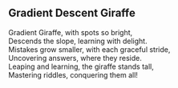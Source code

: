 ## Gradient Descent Giraffe

Gradient Giraffe, with spots so bright,  
Descends the slope, learning with delight.  
Mistakes grow smaller, with each graceful stride,  
Uncovering answers, where they reside.  
Leaping and learning, the giraffe stands tall,  
Mastering riddles, conquering them all!  

 